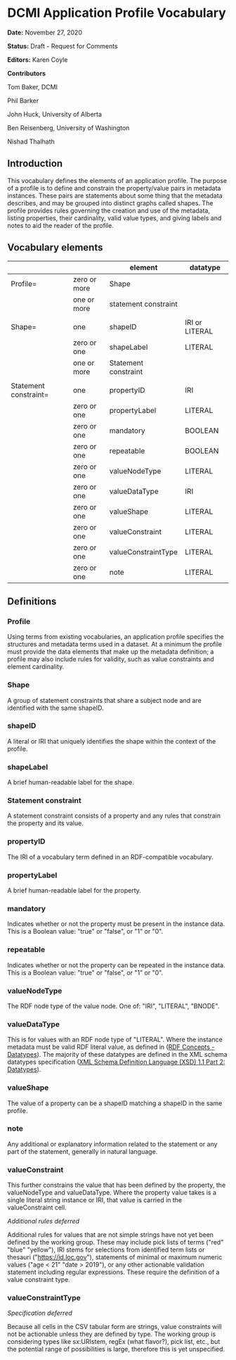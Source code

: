 # DCMI Application Profile Vocabulary

**Date:**
November 27, 2020

**Status:**
Draft - Request for Comments

**Editors:**
Karen Coyle

**Contributors**

Tom Baker, DCMI

Phil Barker

John Huck, University of Alberta

Ben Reisenberg, University of Washington

Nishad Thalhath

## Introduction

This vocabulary defines the elements of an application profile. The purpose of a profile is to define and constrain the property/value pairs in metadata instances. These pairs are statements about some thing that the metadata describes, and may be grouped into distinct graphs called shapes. The profile provides rules governing the creation and use of the metadata, listing properties, their cardinality, valid value types, and giving labels and notes to aid the reader of the profile.


## Vocabulary elements

| | |element | datatype |
|---|---|--- | ---- |
| Profile= | zero or more | Shape |
| | one or more | statement constraint
| |  |  |  |
| Shape= | one | shapeID | IRI or LITERAL
| | zero or one | shapeLabel | LITERAL
| | one or more | Statement constraint |
| |  |  |  |
| Statement constraint= | one | propertyID | IRI
| | zero or one | propertyLabel | LITERAL
| | zero or one | mandatory | BOOLEAN
| | zero or one | repeatable | BOOLEAN
| | zero or one | valueNodeType | LITERAL
| | zero or one | valueDataType | IRI 
| | zero or one | valueShape | LITERAL
| | zero or one | valueConstraint | LITERAL
| | zero or one | valueConstraintType | LITERAL
| | zero or one | note | LITERAL


## Definitions

### Profile

Using terms from existing vocabularies, an application profile specifies the structures and metadata terms used in a dataset. At a minimum the profile must provide the data elements that make up the metadata definition; a profile may also include rules for validity, such as value constraints and element cardinality. 

### Shape

A group of statement constraints that share a subject node and are identified with the same shapeID. 

### shapeID

A literal or IRI that uniquely identifies the shape within the context of the profile.

### shapeLabel

A brief human-readable label for the shape.

### Statement constraint

A statement constraint consists of a property and any rules that constrain the property and its value. 

### propertyID

The IRI of a vocabulary term defined in an RDF-compatible vocabulary.

### propertyLabel

A brief human-readable label for the property.

### mandatory

Indicates whether or not the property must be present in the instance data. This is a Boolean value: "true" or "false", or "1" or "0".

### repeatable

Indicates whether or not the property can be repeated in the instance data. This is a Boolean value: "true" or "false", or "1" or "0".

### valueNodeType

The RDF node type of the value node. One of: "IRI", "LITERAL", "BNODE".

### valueDataType

This is for values with an RDF node type of "LITERAL". Where the instance metadata must be valid RDF literal value, as defined in ([RDF Concepts - Datatypes](https://www.w3.org/TR/2014/REC-rdf11-concepts-20140225/#section-Datatypes)). The majority of these datatypes are defined in the XML schema datatypes specification ([XML Schema Definition Language (XSD) 1.1 Part 2: Datatypes](http://www.w3.org/TR/xmlschema11-2/)).

### valueShape

The value of a property can be a shapeID matching a shapeID in the same profile.

### note

Any additional or explanatory information related to the statement or any part of the statement, generally in natural language.

### valueConstraint

This further constrains the value that has been defined by the property, the valueNodeType and valueDataType. Where the property value takes is a single literal string instance or IRI, that value is carried in the valueConstraint cell. 

*Additional rules deferred*

Additional rules for values that are not simple strings have not yet been defined by the working group. These may include pick lists of terms ("red" "blue" "yellow"), IRI stems for selections from identified term lists or thesauri ("https://id.loc.gov"), statements of minimal or maximum numeric values ("age < 21" "date > 2019"), or any other actionable validation statement including regular expressions. These require the definition of a value constraint type.

### valueConstraintType

*Specification deferred*

Because all cells in the CSV tabular form are strings, value constraints will not be actionable unless they are defined by type. The working group is considering types like sx:URIstem, regEx (what flavor?), pick list, etc., but the potential range of possibilities is large, therefore this is yet unspecified.


